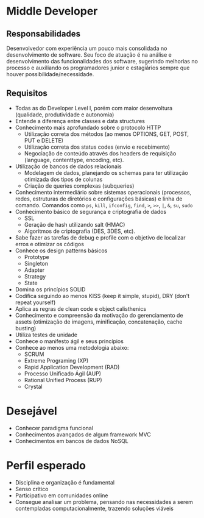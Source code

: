 # Middle Developer

## Responsabilidades

Desenvolvedor com experiência um pouco mais consolidada no desenvolvimento de software. Seu foco de atuação é na análise e desenvolvimento das funcionalidades dos software, sugerindo melhorias no processo e auxiliando os programadores junior e estagiários sempre que houver possibilidade/necessidade.

## Requisitos

- Todas as do Developer Level I, porém com maior desenvoltura (qualidade, produtividade e autonomia)
- Entende a diferença entre classes e data structures
- Conhecimento mais aprofundado sobre o protocolo HTTP
	- Utilização correta dos métodos (ao menos OPTIONS, GET, POST, PUT e DELETE)
	- Utilização correta dos status codes (envio e recebimento)
	- Negociação de conteúdo através dos headers de requisição (language, content­type, encoding, etc).
- Utilização de bancos de dados relacionais
	- Modelagem de dados, planejando os schemas para ter utilização otimizada dos tipos de colunas 
	- Criação de queries complexas (subqueries)
- Conhecimento intermediário sobre sistemas operacionais (processos, redes, estruturas de diretórios e configurações básicas) e linha de comando. Comandos como `ps`, `kill`, `ifconfig`, `find`, `>`, `>>`, `|`, `&`, `su`, `sudo`
- Conhecimento básico de segurança e criptografia de dados
	- SSL
	- Geração de hash utilizando salt (HMAC)
	- Algoritmos de criptografia (DES, 3DES, etc).
- Sabe fazer as tarefas de debug e profile com o objetivo de localizar erros e otimizar os códigos
- Conhece os design patterns básicos
    - Prototype
	- Singleton
	- Adapter
	- Strategy
	- State
- Domina os princípios SOLID
- Codifica seguindo ao menos KISS (keep it simple, stupid), DRY (don't repeat yourself)
- Aplica as regras de clean code e object calisthenics
- Conhecimento e compreensão da motivação do gerenciamento de assets (otimização de imagens, minificação, concatenação, cache busting)
- Utiliza testes de unidade
- Conhece o manifesto ágil e seus princípios
- Conhece ao menos uma metodologia abaixo:
    - SCRUM
    - Extreme Programing (XP)
    - Rapid Application Development (RAD)
    - Processo Unificado Ágil (AUP)
    - Rational Unified Process (RUP)
    - Crystal

# Desejável

- Conhecer paradigma funcional
- Conhecimentos avançados de algum framework MVC
- Conhecimentos em bancos de dados NoSQL

# Perfil esperado

- Disciplina e organização é fundamental
- Senso crítico
- Participativo em comunidades online
- Consegue analisar um problema, pensando nas necessidades a serem contempladas computacionalmente, trazendo soluções viáveis